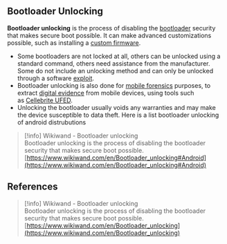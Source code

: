 ## Bootloader Unlocking

**Bootloader unlocking** is the process of disabling the [bootloader](https://www.wikiwand.com/en/Bootloader) security that makes secure boot possible. It can make advanced customizations possible, such as installing a [custom firmware](https://www.wikiwand.com/en/Custom_firmware).
- Some bootloaders are not locked at all, others can be unlocked using a standard command, others need assistance from the manufacturer. Some do not include an unlocking method and can only be unlocked through a software [exploit](https://www.wikiwand.com/en/Exploit_(computer_security)).
- Bootloader unlocking is also done for [mobile forensics](https://www.wikiwand.com/en/Mobile_device_forensics) purposes, to extract [digital evidence](https://www.wikiwand.com/en/Digital_evidence) from mobile devices, using tools such as [Cellebrite UFED](https://www.wikiwand.com/en/Cellebrite_UFED).
- Unlocking the bootloader usually voids any warranties and may make the device susceptible to data theft.
Here is a list bootloader unlocking of android distrubutions
  

> [!info] Wikiwand - Bootloader unlocking  
> Bootloader unlocking is the process of disabling the bootloader security that makes secure boot possible.  
> [https://www.wikiwand.com/en/Bootloader_unlocking#Android](https://www.wikiwand.com/en/Bootloader_unlocking#Android)  

## References

> [!info] Wikiwand - Bootloader unlocking  
> Bootloader unlocking is the process of disabling the bootloader security that makes secure boot possible.  
> [https://www.wikiwand.com/en/Bootloader_unlocking](https://www.wikiwand.com/en/Bootloader_unlocking)